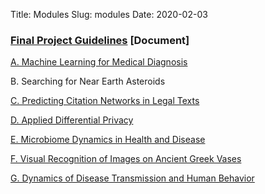 Title: Modules
Slug: modules
Date: 2020-02-03

<style>
pre {
  background-color: #F5F5F5;
  display: block;
  font-family: monospace;
  font-size: 14px;
  white-space: pre;
  border-color: #999999;
  border-width: 1px;
  border-style: solid;
  border-radius: 6px;
  margin: 1em 0;
  padding: 5px;
  white-space: pre-wrap;
}
.containerMain {
    display: flex;
    width: 100%;
    height: 300px;
}
ol {
    list-style-type: upper-alpha;
}
</style>

### [Final Project Guidelines](https://docs.google.com/document/d/1FYLKatP0WONtUO857fnU1gB7e4Ckx4taL-v48ut3Qmk/edit?usp=sharing) [Document]
[A. Machine Learning for Medical Diagnosis](https://drive.google.com/file/d/17FL1QJJBwOPM58oxDPYBtZ6g0k_R4C5k/view?usp=sharing)

B. Searching for Near Earth Asteroids

[C. Predicting Citation Networks in Legal Texts](https://docs.google.com/document/d/1LN8SL12X9RZxitbBKsltUU52MDwJhf3VbnIzCfcAK3k/edit?usp=sharing)

[D. Applied Differential Privacy](https://drive.google.com/file/d/1fCNgLdSdIxfGqd61l3gWNLx2W-7QoNHm/view?usp=sharing)

[E. Microbiome Dynamics in Health and Disease](https://drive.google.com/file/d/1Xbue3vN9FNGqggbYstaFi9YQOe2vQVVn/view?usp=sharing)

[F. Visual Recognition of Images on Ancient Greek Vases](https://docs.google.com/document/d/1bgou6OLuGTgBDYLiFDdEnVt9GrJPgJ7-/edit?usp=sharing&ouid=102203948850235608331&rtpof=true&sd=true)

[G. Dynamics of Disease Transmission and Human Behavior](https://docs.google.com/document/d/1xFF2PCN0Vv4XMGZiCQid5ieHxYYSIKR3Yex8c38R2DM/edit?usp=sharing)


